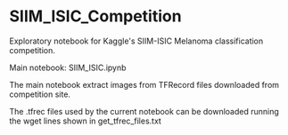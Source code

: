 # SIIM_ISIC_Competition

Exploratory notebook for Kaggle's SIIM-ISIC Melanoma classification competition.

Main notebook: SIIM_ISIC.ipynb

The main notebook extract images from TFRecord files downloaded from competition site.

The .tfrec files used by the current notebook can be downloaded running the wget lines shown in get_tfrec_files.txt
